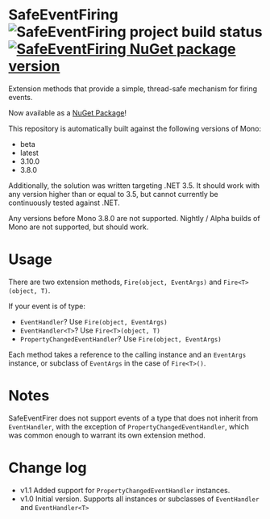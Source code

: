 # SafeEventFiring ![SafeEventFiring project build status](https://travis-ci.org/Udellgames/SafeEventFiring.svg?branch=master) [![SafeEventFiring NuGet package version](https://img.shields.io/nuget/v/SafeEventFiring.svg)](https://www.nuget.org/packages/SafeEventFiring/)

Extension methods that provide a simple, thread-safe mechanism for firing events.

Now available as a [NuGet Package](https://www.nuget.org/packages/SafeEventFiring/)!

This repository is automatically built against the following versions of Mono:
  - beta
  - latest
  - 3.10.0
  - 3.8.0
  
Additionally, the solution was written targeting .NET 3.5. It should work with any version higher than or equal to 3.5, but cannot currently be continuously tested against .NET.
  
Any versions before Mono 3.8.0 are not supported. Nightly / Alpha builds of Mono are not supported, but should work.

# Usage
There are two extension methods, `Fire(object, EventArgs)` and `Fire<T>(object, T)`.

If your event is of type:

* `EventHandler`? Use `Fire(object, EventArgs)`
* `EventHandler<T>`? Use `Fire<T>(object, T)`
* `PropertyChangedEventHandler`? Use `Fire(object, EventArgs)`

Each method takes a reference to the calling instance and an `EventArgs` instance, or subclass of `EventArgs` in the case of `Fire<T>()`.

# Notes
SafeEventFirer does not support events of a type that does not inherit from `EventHandler`, with the exception of `PropertyChangedEventHandler`, which was common enough to warrant its own extension method.

# Change log

* v1.1 Added support for `PropertyChangedEventHandler` instances.
* v1.0 Initial version. Supports all instances or subclasses of `EventHandler` and `EventHandler<T>`
